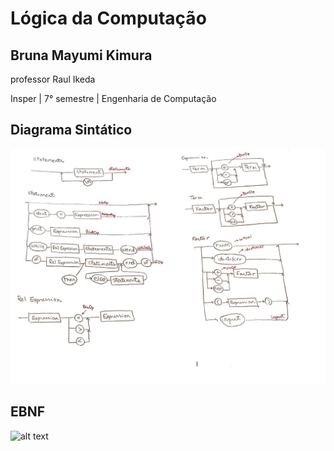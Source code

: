 # Lógica da Computação 
## Bruna Mayumi Kimura

professor Raul Ikeda

Insper | 7° semestre | Engenharia de Computação

## Diagrama Sintático

![alt text](img/diagrama_sintatico5.jpeg)

## EBNF

![alt text](img/EBNF5.jpeg)